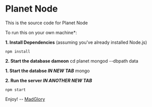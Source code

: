 Planet Node
===========

This is the source code for Planet Node

To run this on your own machine*:

__1. Install Dependencies__
(assuming you've already installed Node.js)

    npm install

__2. Start the database dameon__
    cd planet
    mongod --dbpath data

__1. Start the databse *IN NEW TAB*__
    mongo

__2. Run the server *IN ANOTHER NEW TAB*__

    npm start


Enjoy!
-- [MadGlory](http://madglory.com)
